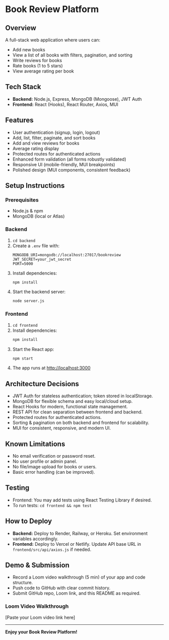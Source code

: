# Book Review Platform

## Overview
A full-stack web application where users can:
- Add new books
- View a list of all books with filters, pagination, and sorting
- Write reviews for books
- Rate books (1 to 5 stars)
- View average rating per book

## Tech Stack
- **Backend:** Node.js, Express, MongoDB (Mongoose), JWT Auth
- **Frontend:** React (Hooks), React Router, Axios, MUI

## Features
- User authentication (signup, login, logout)
- Add, list, filter, paginate, and sort books
- Add and view reviews for books
- Average rating display
- Protected routes for authenticated actions
- Enhanced form validation (all forms robustly validated)
- Responsive UI (mobile-friendly, MUI breakpoints)
- Polished design (MUI components, consistent feedback)

## Setup Instructions

### Prerequisites
- Node.js & npm
- MongoDB (local or Atlas)

### Backend
1. `cd backend`
2. Create a `.env` file with:
   ```
   MONGODB_URI=mongodb://localhost:27017/bookreview
   JWT_SECRET=your_jwt_secret
   PORT=5000
   ```
3. Install dependencies:
   ```sh
   npm install
   ```
4. Start the backend server:
   ```sh
   node server.js
   ```

### Frontend
1. `cd frontend`
2. Install dependencies:
   ```sh
   npm install
   ```
3. Start the React app:
   ```sh
   npm start
   ```
4. The app runs at [http://localhost:3000](http://localhost:3000)

## Architecture Decisions
- JWT Auth for stateless authentication; token stored in localStorage.
- MongoDB for flexible schema and easy local/cloud setup.
- React Hooks for modern, functional state management.
- REST API for clean separation between frontend and backend.
- Protected routes for authenticated actions.
- Sorting & pagination on both backend and frontend for scalability.
- MUI for consistent, responsive, and modern UI.

## Known Limitations
- No email verification or password reset.
- No user profile or admin panel.
- No file/image upload for books or users.
- Basic error handling (can be improved).

## Testing
- Frontend: You may add tests using React Testing Library if desired.
- To run tests: `cd frontend && npm test`

## How to Deploy
- **Backend:** Deploy to Render, Railway, or Heroku. Set environment variables accordingly.
- **Frontend:** Deploy to Vercel or Netlify. Update API base URL in `frontend/src/api/axios.js` if needed.

## Demo & Submission
- Record a Loom video walkthrough (5 min) of your app and code structure.
- Push code to GitHub with clear commit history.
- Submit GitHub repo, Loom link, and this README as required.

### Loom Video Walkthrough
[Paste your Loom video link here]

---

**Enjoy your Book Review Platform!** 